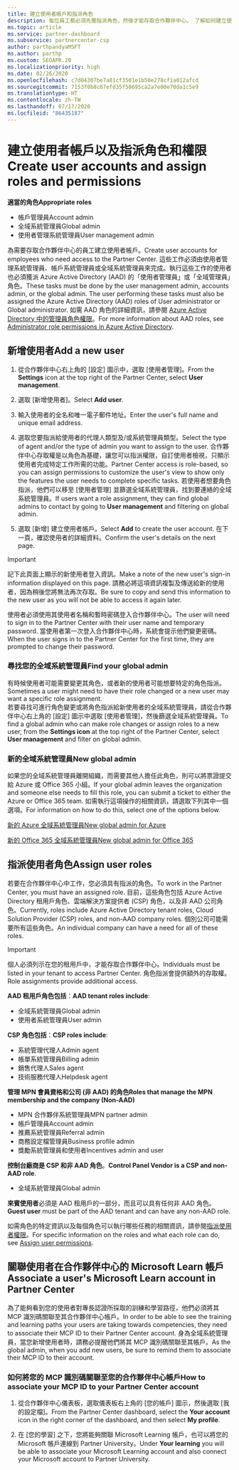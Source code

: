 ```yaml
---
title: 建立使用者帳戶和指派角色
description: 每位員工都必須先獲指派角色，然後才能存取合作夥伴中心。 了解如何建立使用者帳戶、指派角色，以及設定權限。
ms.topic: article
ms.service: partner-dashboard
ms.subservice: partnercenter-csp
author: parthpandyaMSFT
ms.author: parthp
ms.custom: SEOAPR.20
ms.localizationpriority: high
ms.date: 02/26/2020
ms.openlocfilehash: c7d04307be7a81cf3501e1b50e278cf1a012afcd
ms.sourcegitcommit: 7153f0b8c67efd35f58695ca2a7e00e70da1c5e9
ms.translationtype: HT
ms.contentlocale: zh-TW
ms.lasthandoff: 07/17/2020
ms.locfileid: "86435187"
---
```

# <a name="create-user-accounts-and-assign-roles-and-permissions"></a><span data-ttu-id="2887c-104">建立使用者帳戶以及指派角色和權限</span><span class="sxs-lookup"><span data-stu-id="2887c-104">Create user accounts and assign roles and permissions</span></span>

<span data-ttu-id="2887c-105">**適當的角色**</span><span class="sxs-lookup"><span data-stu-id="2887c-105">**Appropriate roles**</span></span>

- <span data-ttu-id="2887c-106">帳戶管理員</span><span class="sxs-lookup"><span data-stu-id="2887c-106">Account admin</span></span>
- <span data-ttu-id="2887c-107">全域系統管理員</span><span class="sxs-lookup"><span data-stu-id="2887c-107">Global admin</span></span>
- <span data-ttu-id="2887c-108">使用者管理系統管理員</span><span class="sxs-lookup"><span data-stu-id="2887c-108">User management admin</span></span>

<span data-ttu-id="2887c-109">為需要存取合作夥伴中心的員工建立使用者帳戶。</span><span class="sxs-lookup"><span data-stu-id="2887c-109">Create user accounts for employees who need access to the Partner Center.</span></span> <span data-ttu-id="2887c-110">這些工作必須由使用者管理系統管理員、帳戶系統管理員或全域系統管理員來完成。執行這些工作的使用者也必須獲派 Azure Active Directory (AAD) 的「使用者管理員」或「全域管理員」角色。</span><span class="sxs-lookup"><span data-stu-id="2887c-110">These tasks must be done by the user management admin, accounts admin, or the global admin. The user performing these tasks must also be assigned the Azure Active Directory (AAD) roles of User administrator or Global administrator.</span></span> <span data-ttu-id="2887c-111">如需 AAD 角色的詳細資訊，請參閱 [Azure Active Directory 中的管理員角色權限](https://docs.microsoft.com/azure/active-directory/users-groups-roles/directory-assign-admin-roles)。</span><span class="sxs-lookup"><span data-stu-id="2887c-111">For more information about AAD roles, see [Administrator role permissions in Azure Active Directory](https://docs.microsoft.com/azure/active-directory/users-groups-roles/directory-assign-admin-roles).</span></span>


## <a name="add-a-new-user"></a><span data-ttu-id="2887c-112">新增使用者</span><span class="sxs-lookup"><span data-stu-id="2887c-112">Add a new user</span></span>

1. <span data-ttu-id="2887c-113">從合作夥伴中心右上角的 [設定] 圖示中，選取 [使用者管理]。</span><span class="sxs-lookup"><span data-stu-id="2887c-113">From the **Settings** icon at the top right of the Partner Center, select **User management**.</span></span>

2. <span data-ttu-id="2887c-114">選取 [新增使用者]。</span><span class="sxs-lookup"><span data-stu-id="2887c-114">Select **Add user**.</span></span>

3. <span data-ttu-id="2887c-115">輸入使用者的全名和唯一電子郵件地址。</span><span class="sxs-lookup"><span data-stu-id="2887c-115">Enter the user's full name and unique email address.</span></span>

4. <span data-ttu-id="2887c-116">選取您要指派給使用者的代理人類型及/或系統管理員類型。</span><span class="sxs-lookup"><span data-stu-id="2887c-116">Select the type of agent and/or the type of admin you want to assign to the user.</span></span> <span data-ttu-id="2887c-117">合作夥伴中心存取權是以角色為基礎，讓您可以指派權限，自訂使用者檢視，只顯示使用者完成特定工作所需的功能。</span><span class="sxs-lookup"><span data-stu-id="2887c-117">Partner Center access is role-based, so you can assign permissions to customize the user's view to show only the features the user needs to complete specific tasks.</span></span>  <span data-ttu-id="2887c-118">若使用者想要角色指派，他們可以移至 [使用者管理] 並篩選全域系統管理員，找到要連絡的全域系統管理員。</span><span class="sxs-lookup"><span data-stu-id="2887c-118">If users want a role assignment, they can find global admins to contact by going to **User management** and filtering on global admin.</span></span>

5. <span data-ttu-id="2887c-119">選取 [新增] 建立使用者帳戶。</span><span class="sxs-lookup"><span data-stu-id="2887c-119">Select **Add** to create the user account.</span></span> <span data-ttu-id="2887c-120">在下一頁，確認使用者的詳細資料。</span><span class="sxs-lookup"><span data-stu-id="2887c-120">Confirm the user's details on the next page.</span></span>

> [!IMPORTANT]  
> <span data-ttu-id="2887c-121">記下此頁面上顯示的新使用者登入資訊。</span><span class="sxs-lookup"><span data-stu-id="2887c-121">Make a note of the new user's sign-in information displayed on this page.</span></span> <span data-ttu-id="2887c-122">請務必將這項資訊複製及傳送給新的使用者，因為稍後您將無法再次存取。</span><span class="sxs-lookup"><span data-stu-id="2887c-122">Be sure to copy and send this information to the new user as you will not be able to access it again later.</span></span> 


<span data-ttu-id="2887c-123">使用者必須使用其使用者名稱和暫時密碼登入合作夥伴中心。</span><span class="sxs-lookup"><span data-stu-id="2887c-123">The user will need to sign in to the Partner Center with their user name and temporary password.</span></span> <span data-ttu-id="2887c-124">當使用者第一次登入合作夥伴中心時，系統會提示他們變更密碼。</span><span class="sxs-lookup"><span data-stu-id="2887c-124">When the user signs in to the Partner Center for the first time, they are prompted to change their password.</span></span> 


### <a name="find-your-global-admin"></a><span data-ttu-id="2887c-125">尋找您的全域系統管理員</span><span class="sxs-lookup"><span data-stu-id="2887c-125">Find your global admin</span></span>

<span data-ttu-id="2887c-126">有時候使用者可能需要變更其角色，或者新的使用者可能想要特定的角色指派。</span><span class="sxs-lookup"><span data-stu-id="2887c-126">Sometimes a user might need to have their role changed or a new user may want a specific role assignment.</span></span>  
<span data-ttu-id="2887c-127">若要尋找可進行角色變更或將角色指派給新使用者的全域系統管理員，請從合作夥伴中心右上角的 [設定] 圖示中選取 [使用者管理]，然後篩選全域系統管理員。</span><span class="sxs-lookup"><span data-stu-id="2887c-127">To find a global admin who can make role changes or assign roles to a new user, from the **Settings icon** at the top right of the Partner Center, select **User management** and filter on global admin.</span></span> 


### <a name="new-global-admin"></a><span data-ttu-id="2887c-128">新的全域系統管理員</span><span class="sxs-lookup"><span data-stu-id="2887c-128">New global admin</span></span>

<span data-ttu-id="2887c-129">如果您的全域系統管理員離開組織，而需要其他人擔任此角色，則可以將票證提交給 Azure 或 Office 365 小組。</span><span class="sxs-lookup"><span data-stu-id="2887c-129">If your global admin leaves the organization and someone else needs to fill this role, you can submit a ticket to either the Azure or Office 365 team.</span></span> <span data-ttu-id="2887c-130">如需執行這項操作的相關資訊，請選取下列其中一個選項。</span><span class="sxs-lookup"><span data-stu-id="2887c-130">For information on how to do this, select one of the options below.</span></span>

[<span data-ttu-id="2887c-131">新的 Azure 全域系統管理員</span><span class="sxs-lookup"><span data-stu-id="2887c-131">New global admin for Azure</span></span>](https://support.microsoft.com/help/4505981/what-to-do-if-the-only-admin-for-your-mpn-program-has-left-the-company)

[<span data-ttu-id="2887c-132">新的 Office 365 全域系統管理員</span><span class="sxs-lookup"><span data-stu-id="2887c-132">New global admin for Office 365</span></span>](https://admin.microsoft.com/)


## <a name="assign-user-roles"></a><span data-ttu-id="2887c-133">指派使用者角色</span><span class="sxs-lookup"><span data-stu-id="2887c-133">Assign user roles</span></span>

<span data-ttu-id="2887c-134">若要在合作夥伴中心中工作，您必須具有指派的角色。</span><span class="sxs-lookup"><span data-stu-id="2887c-134">To work in the Partner Center, you must have an assigned role.</span></span>  <span data-ttu-id="2887c-135">目前，這些角色包括 Azure Active Directory 租用戶角色、雲端解決方案提供者 (CSP) 角色，以及非 AAD 公司角色。</span><span class="sxs-lookup"><span data-stu-id="2887c-135">Currently, roles include Azure Active Directory tenant roles, Cloud Solution Provider (CSP) roles, and non-AAD company roles.</span></span> <span data-ttu-id="2887c-136">個別公司可能需要所有這些角色。</span><span class="sxs-lookup"><span data-stu-id="2887c-136">An individual company can have a need for all of these roles.</span></span>

>[!Important]
><span data-ttu-id="2887c-137">個人必須列示在您的租用戶中，才能存取合作夥伴中心。</span><span class="sxs-lookup"><span data-stu-id="2887c-137">Individuals must be listed in your tenant to access Partner Center.</span></span> <span data-ttu-id="2887c-138">角色指派會提供額外的存取權。</span><span class="sxs-lookup"><span data-stu-id="2887c-138">Role assignments provide additional access.</span></span>


<span data-ttu-id="2887c-139">**AAD 租用戶角色包括**：</span><span class="sxs-lookup"><span data-stu-id="2887c-139">**AAD tenant roles include**:</span></span>
- <span data-ttu-id="2887c-140">全域系統管理員</span><span class="sxs-lookup"><span data-stu-id="2887c-140">Global admin</span></span>
- <span data-ttu-id="2887c-141">使用者系統管理員</span><span class="sxs-lookup"><span data-stu-id="2887c-141">User admin</span></span>

<span data-ttu-id="2887c-142">**CSP 角色包括**：</span><span class="sxs-lookup"><span data-stu-id="2887c-142">**CSP roles include**:</span></span>
- <span data-ttu-id="2887c-143">系統管理代理人</span><span class="sxs-lookup"><span data-stu-id="2887c-143">Admin agent</span></span>
- <span data-ttu-id="2887c-144">帳單系統管理員</span><span class="sxs-lookup"><span data-stu-id="2887c-144">Billing admin</span></span>
- <span data-ttu-id="2887c-145">銷售代理人</span><span class="sxs-lookup"><span data-stu-id="2887c-145">Sales agent</span></span>
- <span data-ttu-id="2887c-146">技術服務代理人</span><span class="sxs-lookup"><span data-stu-id="2887c-146">Helpdesk agent</span></span>

<span data-ttu-id="2887c-147">**管理 MPN 會員資格和公司 (非 AAD) 的角色**</span><span class="sxs-lookup"><span data-stu-id="2887c-147">**Roles that manage the MPN membership and the company (Non-AAD)**</span></span>
- <span data-ttu-id="2887c-148">MPN 合作夥伴系統管理員</span><span class="sxs-lookup"><span data-stu-id="2887c-148">MPN partner admin</span></span>
- <span data-ttu-id="2887c-149">帳戶管理員</span><span class="sxs-lookup"><span data-stu-id="2887c-149">Account admin</span></span>
- <span data-ttu-id="2887c-150">推薦系統管理員</span><span class="sxs-lookup"><span data-stu-id="2887c-150">Referral admin</span></span>
- <span data-ttu-id="2887c-151">商務設定檔管理員</span><span class="sxs-lookup"><span data-stu-id="2887c-151">Business profile admin</span></span>
- <span data-ttu-id="2887c-152">獎勵系統管理員和使用者</span><span class="sxs-lookup"><span data-stu-id="2887c-152">Incentives admin and user</span></span>

<span data-ttu-id="2887c-153">**控制台廠商是 CSP 和非 AAD 角色**。</span><span class="sxs-lookup"><span data-stu-id="2887c-153">**Control Panel Vendor is a CSP and non-AAD role**.</span></span>
- <span data-ttu-id="2887c-154">全域系統管理員</span><span class="sxs-lookup"><span data-stu-id="2887c-154">Global admin</span></span>

<span data-ttu-id="2887c-155">**來賓使用者**必須是 AAD 租用戶的一部分，而且可以具有任何非 AAD 角色。</span><span class="sxs-lookup"><span data-stu-id="2887c-155">**Guest user** must be part of the AAD tenant and can have any non-AAD role.</span></span>

<span data-ttu-id="2887c-156">如需角色的特定資訊以及每個角色可以執行哪些任務的相關資訊，請參閱[指派使用者權限](permissions-overview.md)。</span><span class="sxs-lookup"><span data-stu-id="2887c-156">For specific information on the roles and what each role can do, see [Assign user permissions](permissions-overview.md).</span></span>

## <a name="associate-a-users-microsoft-learn-account-in-partner-center"></a><span data-ttu-id="2887c-157">關聯使用者在合作夥伴中心的 Microsoft Learn 帳戶</span><span class="sxs-lookup"><span data-stu-id="2887c-157">Associate a user's Microsoft Learn account in Partner Center</span></span>

<span data-ttu-id="2887c-158">為了能夠看到您的使用者對專長認證所採取的訓練和學習路徑，他們必須將其 MCP 識別碼關聯至其合作夥伴中心帳戶。</span><span class="sxs-lookup"><span data-stu-id="2887c-158">In order to be able to see the training and learning paths your users are taking towards competencies, they need to associate their MCP ID to their Partner Center account.</span></span> <span data-ttu-id="2887c-159">身為全域系統管理員，當您新增使用者時，請務必提醒他們將其 MCP 識別碼關聯至其帳戶。</span><span class="sxs-lookup"><span data-stu-id="2887c-159">As the global admin, when you add new users, be sure to remind them to associate their MCP ID to their account.</span></span> 

### <a name="how-to-associate-your-mcp-id-to-your-partner-center-account"></a><span data-ttu-id="2887c-160">如何將您的 MCP 識別碼關聯至您的合作夥伴中心帳戶</span><span class="sxs-lookup"><span data-stu-id="2887c-160">How to associate your MCP ID to your Partner Center account</span></span>

1. <span data-ttu-id="2887c-161">從合作夥伴中心儀表板，選取儀表板右上角的 [您的帳戶] 圖示，然後選取 [我的設定檔]。</span><span class="sxs-lookup"><span data-stu-id="2887c-161">From the Partner Center dashboard, select the **Your account** icon in the right corner of the dashboard, and then select **My profile**.</span></span>

2. <span data-ttu-id="2887c-162">在 [您的學習] 之下，您將能夠關聯 Microsoft Learning 帳戶，也可以將您的 Microsoft 帳戶連線到 Partner University。</span><span class="sxs-lookup"><span data-stu-id="2887c-162">Under **Your learning** you will be able to associate your Microsoft Learning account and also connect your Microsoft account to Partner University.</span></span>
